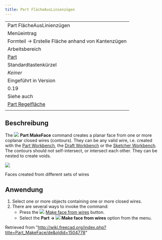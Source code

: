 ```yaml
---
title: Part FlächeAusLinienzügen
---
```


|                                                                  |
| ---------------------------------------------------------------- |
| Part FlächeAusLinienzügen‏‎                                      |
| Menüeintrag                                                      |
| Formteil → Erstelle Fläche anhand von Kantenzügen                |
| Arbeitsbereich                                                   |
| [Part](/Part_Workbench/de "Part Workbench/de")                   |
| Standardtastenkürzel                                             |
| _Keiner_                                                         |
| Eingeführt in Version                                            |
| 0.19                                                             |
| Siehe auch                                                       |
| [Part Regelfläche](/Part_RuledSurface/de "Part RuledSurface/de") |
|                                                                  |

## Beschreibung

The ![](/images/Part_MakeFace.svg) **Part MakeFace** command creates a planar face from one or more coplanar closed wires (contours). They can be any valid wire, i.e. created with the [Part Workbench](/Part_Workbench "Part Workbench"), the [Draft Workbench](/Draft_Workbench "Draft Workbench") or the [Sketcher Workbench](/Sketcher_Workbench "Sketcher Workbench"). The contours should not self-intersect, or intersect each other. They can be nested to create voids.

![](/images/Part_MakeFace-example.png)

Faces created from different sets of wires

## Anwendung

1. Select one or more objects containing one or more closed wires.
2. There are several ways to invoke the command:
   - Press the ![](/images/Part_MakeFace.svg) [Make face from wires](/Part_MakeFace "Part MakeFace") button.
   - Select the **Part → ![](/images/Part_MakeFace.svg) Make face from wires** option from the menu.

Retrieved from "<http://wiki.freecad.org/index.php?title=Part_MakeFace/de&oldid=1504778>"
